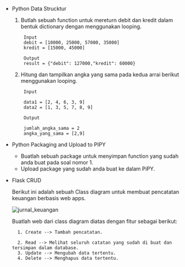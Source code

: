 - Python Data Strucktur
    1. Butlah sebuah function untuk mereturn debit dan kredit dalam bentuk dictionary dengan menggunakan looping.

            Input
            debit = [10000, 25000, 57000, 35000]
            kredit = [15000, 45000]

            Output
            result = {"debit": 127000,"kredit": 60000}
            


    2. Hitung dan tampilkan angka yang sama pada kedua arrai berikut menggunakan looping.

            Input

            data1 = [2, 4, 6, 3, 9]
            data2 = [1, 3, 5, 7, 8, 9]

            Output

            jumlah_angka_sama = 2
            angka_yang_sama = [2,9]

- Python Packaging and Upload to PIPY
    - Buatlah sebuah package untuk menyimpan function yang sudah anda buat pada soal nomor 1.
    - Upload package yang sudah anda buat ke dalam PiPY.

- Flask CRUD

    Berikut ini adalah sebuah Class diagram untuk membuat pencatatan keuangan berbasis web apps.

    ![jurnal_keuangan](/asset/img/junal_keuangan.png)

    Buatlah web dari class diagram diatas dengan fitur sebagai berikut:


        1. Create --> Tambah pencatatan.

        2. Read --> Melihat seluruh catatan yang sudah di buat dan tersimpan dalam database.
        3. Update --> Mengubah data tertentu.
        4. Delete --> Menghapus data tertentu.